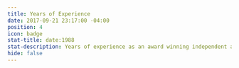 ```yaml
---
title: Years of Experience
date: 2017-09-21 23:17:00 -04:00
position: 4
icon: badge
stat-title: date:1988
stat-description: Years of experience as an award winning independent agency
hide: false
---
```

